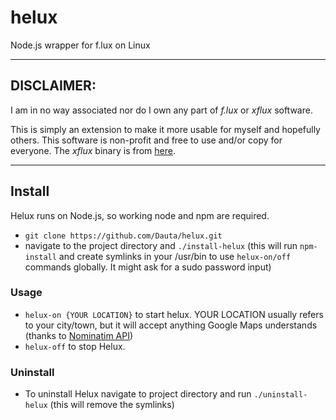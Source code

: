 # helux
Node.js wrapper for f.lux on Linux

---
## DISCLAIMER:

I am in no way associated nor do I own any part of _f.lux_ or _xflux_ software.

This is simply an extension to make it more usable for myself and hopefully others. This software is non-profit and free to use and/or copy for everyone.
The _xflux_ binary is from [here](https://justgetflux.com/linux.html).

---

## Install

Helux runs on Node.js, so working node and npm are required.

- `git clone https://github.com/Dauta/helux.git`
- navigate to the project directory and `./install-helux` (this will run `npm-install` and create symlinks in your /usr/bin to use `helux-on/off` commands globally. It might ask for a sudo password input)

### Usage

- `helux-on {YOUR LOCATION}` to start helux. YOUR LOCATION usually refers to your city/town, but it will accept anything Google Maps understands (thanks to [Nominatim API](https://wiki.openstreetmap.org/wiki/Nominatim#Example_2))
- `helux-off` to stop Helux.

### Uninstall

- To uninstall Helux navigate to project directory and run `./uninstall-helux` (this will remove the symlinks)
